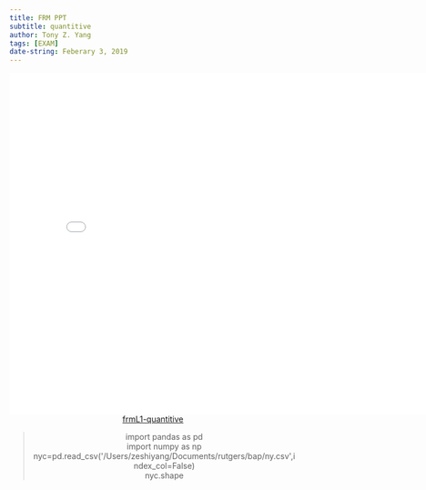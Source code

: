 ```yaml
---
title: FRM PPT
subtitle: quantitive
author: Tony Z. Yang
tags: [EXAM]
date-string: Feberary 3, 2019
---
```

<script type="text/javascript">
loopy()
function loopy() {
var sWord =""
while (sWord != "123") {//初始密码123 
sWord = prompt("Please input THE access code!")
}
alert("Welcome！")
}
</script>

<center>
   <embed src="/images/frmL1-quantitive.pdf" width="800" height="600">
</embed>
</br>
<a href="/images/frmL1-quantitive.pdf">frmL1-quantitive</a>

<blockquote>
  <p>
import pandas as pd <br/>
import numpy as np <br/>
nyc=pd.read_csv('/Users/zeshiyang/Documents/rutgers/bap/ny.csv',index_col=False)<br/>
nyc.shape</p>
</blockquote>


